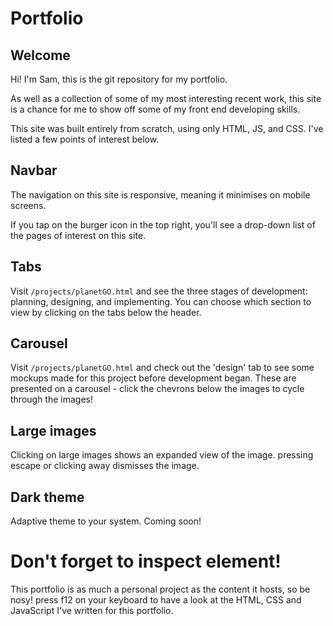 # Portfolio
## Welcome
Hi! I'm Sam, this is the git repository for my portfolio.

As well as a collection of some of my most interesting recent work, this site is a chance for me to show off some of my front end developing skills.

This site was built entirely from scratch, using only HTML, JS, and CSS. I've listed a few points of interest below.

## Navbar
The navigation on this site is responsive, meaning it minimises on mobile screens.

If you tap on the burger icon in the top right, you'll see a drop-down list of the pages of interest on this site. 

## Tabs
Visit `/projects/planetGO.html` and see the three stages of development: planning, designing, and implementing. You can choose which section to view by clicking on the tabs below the header.

## Carousel
Visit `/projects/planetGO.html` and check out the 'design' tab to see some mockups made for this project before development began. These are presented on a carousel - click the chevrons below the images to cycle through the images!

## Large images
Clicking on large images shows an expanded view of the image. pressing escape or clicking away dismisses the image.

## Dark theme
Adaptive theme to your system. Coming soon!

# Don't forget to inspect element!
This portfolio is as much a personal project as the content it hosts, so be nosy! press f12 on your keyboard to have a look at the HTML, CSS and JavaScript I've written for this portfolio.